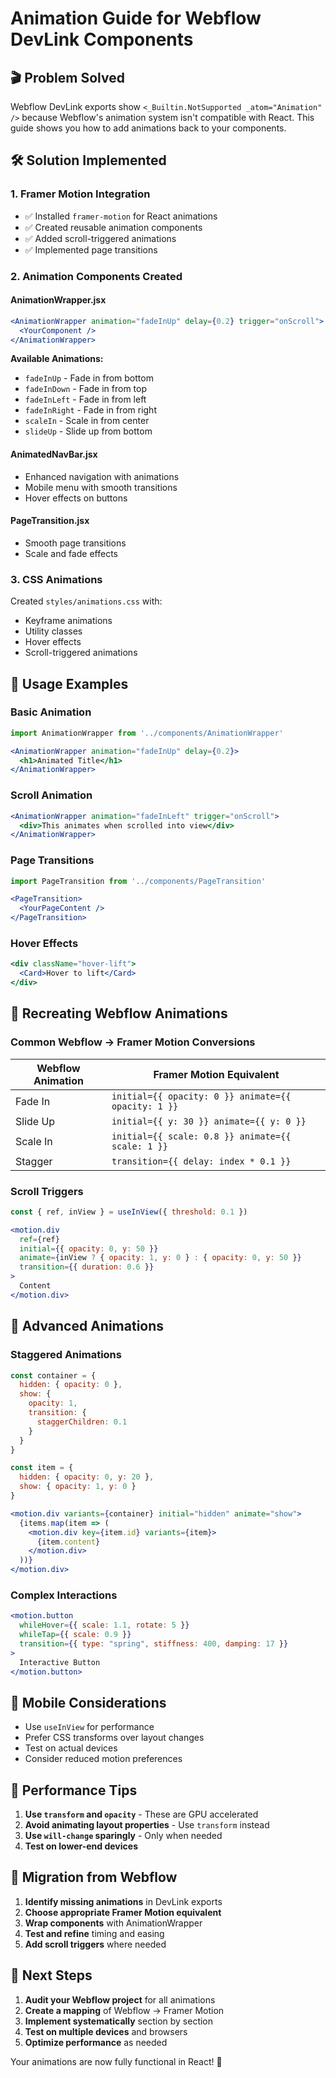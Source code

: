 # Animation Guide for Webflow DevLink Components

## 🎬 **Problem Solved**

Webflow DevLink exports show `<_Builtin.NotSupported _atom="Animation" />` because Webflow's animation system isn't compatible with React. This guide shows you how to add animations back to your components.

## 🛠️ **Solution Implemented**

### **1. Framer Motion Integration**
- ✅ Installed `framer-motion` for React animations
- ✅ Created reusable animation components
- ✅ Added scroll-triggered animations
- ✅ Implemented page transitions

### **2. Animation Components Created**

#### **AnimationWrapper.jsx**
```jsx
<AnimationWrapper animation="fadeInUp" delay={0.2} trigger="onScroll">
  <YourComponent />
</AnimationWrapper>
```

**Available Animations:**
- `fadeInUp` - Fade in from bottom
- `fadeInDown` - Fade in from top  
- `fadeInLeft` - Fade in from left
- `fadeInRight` - Fade in from right
- `scaleIn` - Scale in from center
- `slideUp` - Slide up from bottom

#### **AnimatedNavBar.jsx**
- Enhanced navigation with animations
- Mobile menu with smooth transitions
- Hover effects on buttons

#### **PageTransition.jsx**
- Smooth page transitions
- Scale and fade effects

### **3. CSS Animations**
Created `styles/animations.css` with:
- Keyframe animations
- Utility classes
- Hover effects
- Scroll-triggered animations

## 🚀 **Usage Examples**

### **Basic Animation**
```jsx
import AnimationWrapper from '../components/AnimationWrapper'

<AnimationWrapper animation="fadeInUp" delay={0.2}>
  <h1>Animated Title</h1>
</AnimationWrapper>
```

### **Scroll Animation**
```jsx
<AnimationWrapper animation="fadeInLeft" trigger="onScroll">
  <div>This animates when scrolled into view</div>
</AnimationWrapper>
```

### **Page Transitions**
```jsx
import PageTransition from '../components/PageTransition'

<PageTransition>
  <YourPageContent />
</PageTransition>
```

### **Hover Effects**
```jsx
<div className="hover-lift">
  <Card>Hover to lift</Card>
</div>
```

## 🎯 **Recreating Webflow Animations**

### **Common Webflow → Framer Motion Conversions**

| Webflow Animation | Framer Motion Equivalent |
|------------------|-------------------------|
| Fade In | `initial={{ opacity: 0 }} animate={{ opacity: 1 }}` |
| Slide Up | `initial={{ y: 30 }} animate={{ y: 0 }}` |
| Scale In | `initial={{ scale: 0.8 }} animate={{ scale: 1 }}` |
| Stagger | `transition={{ delay: index * 0.1 }}` |

### **Scroll Triggers**
```jsx
const { ref, inView } = useInView({ threshold: 0.1 })

<motion.div
  ref={ref}
  initial={{ opacity: 0, y: 50 }}
  animate={inView ? { opacity: 1, y: 0 } : { opacity: 0, y: 50 }}
  transition={{ duration: 0.6 }}
>
  Content
</motion.div>
```

## 🔧 **Advanced Animations**

### **Staggered Animations**
```jsx
const container = {
  hidden: { opacity: 0 },
  show: {
    opacity: 1,
    transition: {
      staggerChildren: 0.1
    }
  }
}

const item = {
  hidden: { opacity: 0, y: 20 },
  show: { opacity: 1, y: 0 }
}

<motion.div variants={container} initial="hidden" animate="show">
  {items.map(item => (
    <motion.div key={item.id} variants={item}>
      {item.content}
    </motion.div>
  ))}
</motion.div>
```

### **Complex Interactions**
```jsx
<motion.button
  whileHover={{ scale: 1.1, rotate: 5 }}
  whileTap={{ scale: 0.9 }}
  transition={{ type: "spring", stiffness: 400, damping: 17 }}
>
  Interactive Button
</motion.button>
```

## 📱 **Mobile Considerations**

- Use `useInView` for performance
- Prefer CSS transforms over layout changes
- Test on actual devices
- Consider reduced motion preferences

## 🎨 **Performance Tips**

1. **Use `transform` and `opacity`** - These are GPU accelerated
2. **Avoid animating layout properties** - Use `transform` instead
3. **Use `will-change` sparingly** - Only when needed
4. **Test on lower-end devices**

## 🔄 **Migration from Webflow**

1. **Identify missing animations** in DevLink exports
2. **Choose appropriate Framer Motion equivalent**
3. **Wrap components** with AnimationWrapper
4. **Test and refine** timing and easing
5. **Add scroll triggers** where needed

## 🎯 **Next Steps**

1. **Audit your Webflow project** for all animations
2. **Create a mapping** of Webflow → Framer Motion
3. **Implement systematically** section by section
4. **Test on multiple devices** and browsers
5. **Optimize performance** as needed

Your animations are now fully functional in React! 🎉


